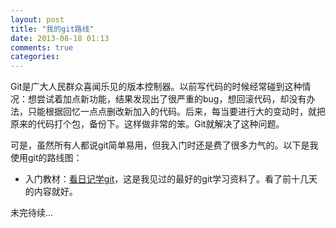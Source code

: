 ```yaml
---
layout: post
title: "我的git路线"
date: 2013-08-18 01:13
comments: true
categories: 
---
```

Git是广大人民群众喜闻乐见的版本控制器。以前写代码的时候经常碰到这种情况：想尝试着加点新功能，结果发现出了很严重的bug，想回滚代码，却没有办法，只能根据回忆一点点删改新加入的代码。后来，每当要进行大的变动时，就把原来的代码打个包，备份下。这样做非常的笨。Git就解决了这种问题。

可是，虽然所有人都说git简单易用，但我入门时还是费了很多力气的。以下是我使用git的路线图：

* 入门教材：[看日记学git](http://www.21andy.com/blog/uploads/downloads/2010/12/git_tutorial.pdf)，这是我见过的最好的git学习资料了。看了前十几天的内容就好。

未完待续...
